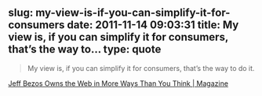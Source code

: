 slug: my-view-is-if-you-can-simplify-it-for-consumers
date: 2011-11-14 09:03:31
title: My view is, if you can simplify it for consumers, that’s the way to...
type: quote
---

> My view is, if you can simplify it for consumers, that’s the way to do it.

[Jeff Bezos Owns the Web in More Ways Than You Think | Magazine](http://www.wired.com/magazine/2011/11/ff_bezos/all/1)
